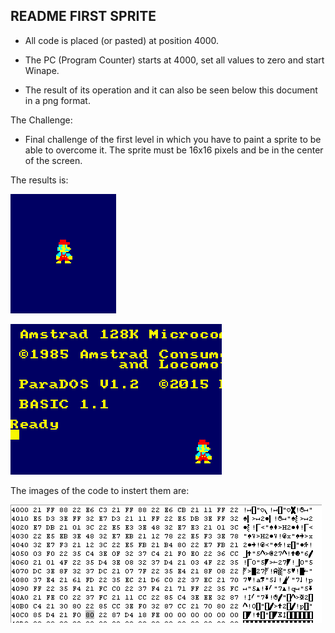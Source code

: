 ## README FIRST SPRITE

- All code is placed (or pasted) at position 4000.

- The PC (Program Counter) starts at 4000, set all values to zero and start Winape.

- The result of its operation and it can also be seen below this document in a png format.

The Challenge:

- Final challenge of the first level in which you have to paint a sprite to be able to overcome it. The sprite must be 16x16 pixels and be in the center of the screen.

The results is:

![](https://github.com/aggranadoss/amstradcpc-machine-code/blob/master/amstrad_cpc_exercises_resolved/first_sprite/mario.png)

![](https://github.com/aggranadoss/amstradcpc-machine-code/blob/master/amstrad_cpc_exercises_resolved/first_sprite/first_sprite.png)


The images of the code to instert them are:

![](https://github.com/aggranadoss/amstradcpc-machine-code/blob/master/images/first_sprite/sprite_codigo.png)